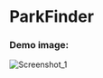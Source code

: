 # ParkFinder
### Demo image:
![Screenshot_1](https://user-images.githubusercontent.com/65444856/210111827-4f26aef1-1af9-4a94-9078-b78d9446b146.png)
